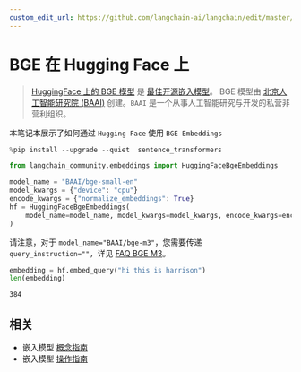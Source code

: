 ```yaml
---
custom_edit_url: https://github.com/langchain-ai/langchain/edit/master/docs/docs/integrations/text_embedding/bge_huggingface.ipynb
---
```


# BGE 在 Hugging Face 上

>[HuggingFace 上的 BGE 模型](https://huggingface.co/BAAI/bge-large-en) 是 [最佳开源嵌入模型](https://huggingface.co/spaces/mteb/leaderboard)。
>BGE 模型由 [北京人工智能研究院 (BAAI)](https://en.wikipedia.org/wiki/Beijing_Academy_of_Artificial_Intelligence) 创建。`BAAI` 是一个从事人工智能研究与开发的私营非营利组织。

本笔记本展示了如何通过 `Hugging Face` 使用 `BGE Embeddings`


```python
%pip install --upgrade --quiet  sentence_transformers
```


```python
from langchain_community.embeddings import HuggingFaceBgeEmbeddings

model_name = "BAAI/bge-small-en"
model_kwargs = {"device": "cpu"}
encode_kwargs = {"normalize_embeddings": True}
hf = HuggingFaceBgeEmbeddings(
    model_name=model_name, model_kwargs=model_kwargs, encode_kwargs=encode_kwargs
)
```

请注意，对于 `model_name="BAAI/bge-m3"`，您需要传递 `query_instruction=""`，详见 [FAQ BGE M3](https://huggingface.co/BAAI/bge-m3#faq)。 


```python
embedding = hf.embed_query("hi this is harrison")
len(embedding)
```



```output
384
```

## 相关

- 嵌入模型 [概念指南](/docs/concepts/#embedding-models)
- 嵌入模型 [操作指南](/docs/how_to/#embedding-models)